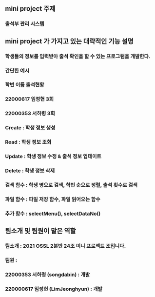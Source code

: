 ## mini project 주제

### 출석부 관리 시스템

## mini project 가 가지고 있는 대략적인 기능 설명
### 학생들의 정보를 입력받아 출석 확인을 할 수 있는 프로그램을 개발한다. 

### 간단한 예시
### 학번        이름   출석현황
### 22000617  임정현   3회
### 22000353  서하령   3회

### Create : 학생 정보 생성

### Read : 학생 정보 조회

### Update : 학생 정보 수정 & 출석 정보 업데이트

### Delete : 학생 정보 삭제

### 검색 함수 : 학생 명으로 검색, 학번 순으로 정렬, 출석 횟수로 검색

### 파일 함수 : 파일 저장 함수, 파일 읽어오는 함수

### 추가 함수 : selectMenu(), selectDataNo()
 

## 팀소개 및 팀원이 맡은 역할

### 팀소개 : 2021 OSSL 2분반 24조 미니 프로젝트 조입니다.
### 팀원 : 
  ### 22000353 서하령 (songdabin) : 개발
  ### 220000617 임정현 (LimJeonghyun) : 개발

